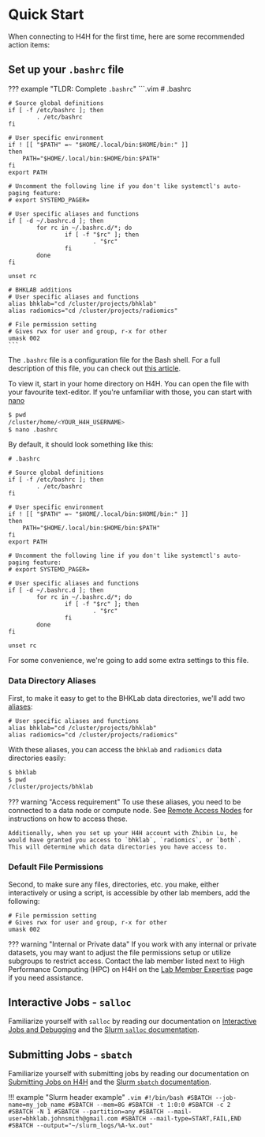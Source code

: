 # Quick Start

When connecting to H4H for the first time, here are some recommended action items:

## Set up your `.bashrc` file

??? example "TLDR: Complete `.bashrc`"
    ```.vim
    # .bashrc

    # Source global definitions
    if [ -f /etc/bashrc ]; then
            . /etc/bashrc
    fi

    # User specific environment
    if ! [[ "$PATH" =~ "$HOME/.local/bin:$HOME/bin:" ]]
    then
        PATH="$HOME/.local/bin:$HOME/bin:$PATH"
    fi
    export PATH

    # Uncomment the following line if you don't like systemctl's auto-paging feature:
    # export SYSTEMD_PAGER=

    # User specific aliases and functions
    if [ -d ~/.bashrc.d ]; then
            for rc in ~/.bashrc.d/*; do
                    if [ -f "$rc" ]; then
                            . "$rc"
                    fi
            done
    fi

    unset rc

    # BHKLAB additions
    # User specific aliases and functions
    alias bhklab="cd /cluster/projects/bhklab"
    alias radiomics="cd /cluster/projects/radiomics"

    # File permission setting
    # Gives rwx for user and group, r-x for other
    umask 002
    ```

The `.bashrc` file is a configuration file for the Bash shell. For a full description of this file, you can check out [this article](https://phoenixnap.com/kb/bashrc#:~:text=bashrc%20file%20is%20a%20configuration,%2C%20shortcuts%2C%20and%20visual%20tweaks.).

To view it, start in your home directory on H4H. You can open the file with your favourite text-editor. If you're unfamiliar with those, you can start with [nano](https://linuxize.com/post/how-to-use-nano-text-editor/)

```bash
$ pwd
/cluster/home/<YOUR_H4H_USERNAME>
$ nano .bashrc
```

By default, it should look something like this:

```.vim
# .bashrc

# Source global definitions
if [ -f /etc/bashrc ]; then
        . /etc/bashrc
fi

# User specific environment
if ! [[ "$PATH" =~ "$HOME/.local/bin:$HOME/bin:" ]]
then
    PATH="$HOME/.local/bin:$HOME/bin:$PATH"
fi
export PATH

# Uncomment the following line if you don't like systemctl's auto-paging feature:
# export SYSTEMD_PAGER=

# User specific aliases and functions
if [ -d ~/.bashrc.d ]; then
        for rc in ~/.bashrc.d/*; do
                if [ -f "$rc" ]; then
                        . "$rc"
                fi
        done
fi

unset rc
```

For some convenience, we're going to add some extra settings to this file.

### Data Directory Aliases
First, to make it easy to get to the BHKLab data directories, we'll add two [aliases](https://medium.com/@jogarcia/bash-aliases-32f648e3a924):

```.vim
# User specific aliases and functions
alias bhklab="cd /cluster/projects/bhklab"
alias radiomics="cd /cluster/projects/radiomics"
```

With these aliases, you can access the `bhklab` and `radiomics` data directories easily:

```bash
$ bhklab
$ pwd
/cluster/projects/bhklab
```

??? warning "Access requirement"
    To use these aliases, you need to be connected to a data node or compute node. See [Remote Access Nodes](https://bhklab.github.io/HPC4Health/setup/02_ssh_into_h4h/#remote-access-nodes) for instructions on how to access these.

    Additionally, when you set up your H4H account with Zhibin Lu, he would have granted you access to `bhklab`, `radiomics`, or `both`. This will determine which data directories you have access to.

### Default File Permissions
Second, to make sure any files, directories, etc. you make, either interactively or using a script, is accessible by other lab members, add the following:

```.vim
# File permission setting
# Gives rwx for user and group, r-x for other
umask 002
```

??? warning "Internal or Private data"
    If you work with any internal or private datasets, you may want to adjust the file permissions setup or utilize subgroups to restrict access. Contact the lab member listed next to High Performance Computing (HPC) on H4H on the [Lab Member Expertise](../../../onboarding_offboarding/Onboarding/lab_member_expertise.md) page if you need assistance.


## Interactive Jobs - `salloc`

Familiarize yourself with `salloc` by reading our documentation on [Interactive Jobs and Debugging](https://bhklab.github.io/HPC4Health/slurm/interactive_jobs/) and the [Slurm `salloc` documentation](https://slurm.schedmd.com/salloc.html).


## Submitting Jobs - `sbatch`
Familiarize yourself with submitting jobs by reading our documentation on [Submitting Jobs on H4H](https://bhklab.github.io/HPC4Health/slurm/submitting_jobs/) and the [Slurm `sbatch` documentation](https://slurm.schedmd.com/sbatch.html).

!!! example "Slurm header example"
    ```.vim
    #!/bin/bash
    #SBATCH --job-name=my_job_name
    #SBATCH --mem=8G
    #SBATCH -t 1:0:0
    #SBATCH -c 2
    #SBATCH -N 1
    #SBATCH --partition=any
    #SBATCH --mail-user=bhklab.johnsmith@gmail.com
    #SBATCH --mail-type=START,FAIL,END
    #SBATCH --output="~/slurm_logs/%A-%x.out"
    ```